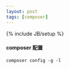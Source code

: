 ```yaml
---
layout: post
tags: [composer]
---
```

{% include JB/setup %}


#### composer 配置
```shell
composer config -g -l 
```